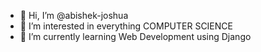 - 👋 Hi, I’m @abishek-joshua
- 👀 I’m interested in everything COMPUTER SCIENCE
- 🌱 I’m currently learning Web Development using Django

<!---
abishek-joshua/abishek-joshua is a ✨ special ✨ repository because its `README.md` (this file) appears on your GitHub profile.
You can click the Preview link to take a look at your changes.
--->
